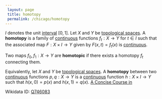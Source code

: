 ```yaml
---
 layout: page
 title: homotopy
 permalink: /chicago/homotopy
---
```


$I$ denotes the unit [interval](https://mathgloss.github.io/MathGloss/chicago/interval) $[0,1]$. Let $X$ and $Y$ be [topological spaces](https://mathgloss.github.io/MathGloss/chicago/topological_space). A **homotopy** is a family of [continuous](https://mathgloss.github.io/MathGloss/chicago/continuous) functions $f_t:X\to Y$ for $t\in I$ such that the associated map $F:X\times I\to Y$ given by $F(x,t) = f_t(x)$ is [continuous](https://mathgloss.github.io/MathGloss/chicago/continuous).

Two maps $f_0,f_1:X\to Y$ are **homotopic** if there exists a homotopy $f_t$ connecting them. [](https://mathgloss.github.io/MathGloss/chicago/Algebraic_Topology)

Equivalently, let $X$ and $Y$ be [topological spaces](https://mathgloss.github.io/MathGloss/chicago/##################topological_spaces). A **homotopy** between two [continuous](https://mathgloss.github.io/MathGloss/chicago/continuous) functions $p,q:X\to Y$ is a [continuous](https://mathgloss.github.io/MathGloss/chicago/continuous) function $h: X\times I\to Y$ such that $h(x,0) = p(x)$ and $h(x,1) = q(x)$. [A Concise Course in ](https://mathgloss.github.io/MathGloss/chicago/A_Concise_Course_in_###################)

Wikidata ID: [Q746083](https://www.wikidata.org/wiki/Q746083)